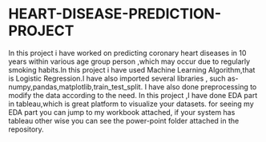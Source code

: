 # HEART-DISEASE-PREDICTION-PROJECT
In this project i have worked on predicting coronary heart diseases in 10 years within various age  group person ,which may occur due to regularly smoking habits.In this project i have used Machine Learning Algorithm,that is Logistic Regression.I have also imported several libraries , such as- numpy,pandas,matplotlib,train_test_split. I have also done preprocessing to modify the data according  to the need. In this project ,I have done EDA part in tableau,which is great platform to visualize your datasets. for seeing my EDA part you can jump to my workbook attached, if your system has tableau other wise you can see the power-point folder attached in the repository. 
